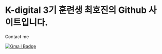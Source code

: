 # K-digital 3기 훈련생 최호진의 Github 사이트입니다.

Contact me


  [![Gmail Badge](https://img.shields.io/badge/Gmail-d14836?style=flat-square&logo=Gmail&logoColor=white&link=mailto:gansaw12@gmail.com)](mailto:gansaw12@gmail.com)
